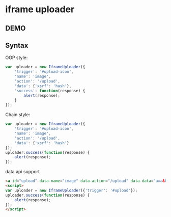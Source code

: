 # iframe uploader


## DEMO

## Syntax

OOP style:

```javascript
var uploader = new IframeUploader({
    'trigger': '#upload-icon',
    'name': 'image',
    'action': '/upload',
    'data': {'xsrf': 'hash'},
    'success': function(response) {
        alert(response);
    }
});
```

Chain style:

```javascript
var uploader = new IframeUploader({
    'trigger': '#upload-icon',
    'name': 'image',
    'action': '/upload',
    'data': {'xsrf': 'hash'}
});
uploader.success(function(response) {
    alert(response);
});
```

data api support

```html
<a id="upload" data-name="image" data-action="/upload" data-data="a=a&b=b">Upload</a>
<script>
var uploader = new IframeUploader({'trigger': '#upload'});
uploader.success(function(response) {
    alert(response);
});
</script>
```
